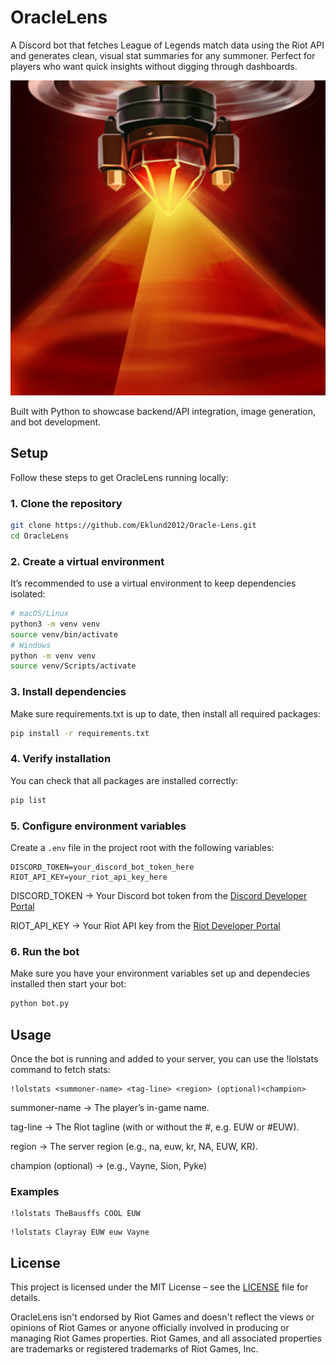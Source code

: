 # OracleLens

A Discord bot that fetches League of Legends match data using the Riot API and generates
clean, visual stat summaries for any summoner. Perfect for players who want quick insights
without digging through dashboards.

![OracleLens](assets/img/Oracle_Lens.png)

Built with Python to showcase backend/API integration, image generation, and bot development.

## Setup
Follow these steps to get OracleLens running locally:

### 1. Clone the repository
```bash
git clone https://github.com/Eklund2012/Oracle-Lens.git
cd OracleLens
```

### 2. Create a virtual environment
It’s recommended to use a virtual environment to keep dependencies isolated:
```bash
# macOS/Linux
python3 -m venv venv
source venv/bin/activate
# Windows
python -m venv venv
source venv/Scripts/activate
```

### 3. Install dependencies
Make sure requirements.txt is up to date, then install all required packages:
```bash
pip install -r requirements.txt
```

### 4. Verify installation
You can check that all packages are installed correctly:
```bash
pip list
```

### 5. Configure environment variables
Create a `.env` file in the project root with the following variables:
```env
DISCORD_TOKEN=your_discord_bot_token_here
RIOT_API_KEY=your_riot_api_key_here
```

DISCORD_TOKEN → Your Discord bot token from the [Discord Developer Portal](https://discord.com/developers/applications)

RIOT_API_KEY → Your Riot API key from the [Riot Developer Portal](https://developer.riotgames.com/)


### 6. Run the bot
Make sure you have your environment variables set up and dependecies installed then start your bot:
```bash
python bot.py
```

## Usage
Once the bot is running and added to your server, you can use the !lolstats command to fetch
stats:

```text
!lolstats <summoner-name> <tag-line> <region> (optional)<champion>
```
summoner-name → The player’s in-game name.

tag-line → The Riot tagline (with or without the #, e.g. EUW or #EUW).

region → The server region (e.g., na, euw, kr, NA, EUW, KR).

champion (optional) → (e.g., Vayne, Sion, Pyke)

### Examples
```text
!lolstats TheBausffs COOL EUW
```
```text
!lolstats Clayray EUW euw Vayne
```

## License
This project is licensed under the MIT License – see the [LICENSE](LICENSE) file for details.

OracleLens isn't endorsed by Riot Games and doesn't reflect the views or opinions of Riot
Games or anyone officially involved in producing or managing Riot Games properties. Riot
Games, and all associated properties are trademarks or registered trademarks of Riot Games,
Inc.